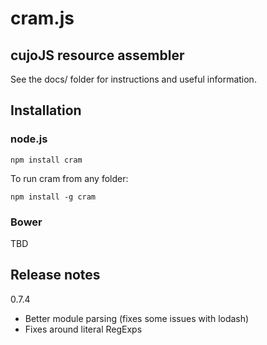 # cram.js

## cujoJS resource assembler

See the docs/ folder for instructions and useful information.

## Installation

### node.js

```
npm install cram
```

To run cram from any folder:

```
npm install -g cram
```

### Bower

TBD

## Release notes

0.7.4

* Better module parsing (fixes some issues with lodash)
* Fixes around literal RegExps
